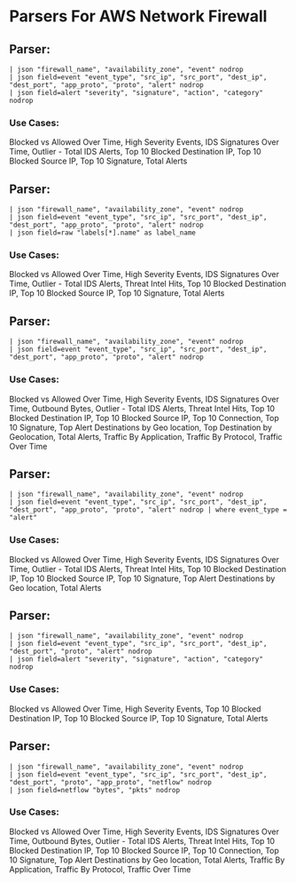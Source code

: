 # Parsers For AWS Network Firewall

## Parser:
```
| json "firewall_name", "availability_zone", "event" nodrop
| json field=event "event_type", "src_ip", "src_port", "dest_ip", "dest_port", "app_proto", "proto", "alert" nodrop
| json field=alert "severity", "signature", "action", "category" nodrop
```
### Use Cases:
Blocked vs Allowed Over Time, High Severity Events, IDS Signatures Over Time, Outlier - Total IDS Alerts, Top 10 Blocked Destination IP, Top 10 Blocked Source IP, Top 10 Signature, Total Alerts



## Parser:
```
| json "firewall_name", "availability_zone", "event" nodrop
| json field=event "event_type", "src_ip", "src_port", "dest_ip", "dest_port", "app_proto", "proto", "alert" nodrop
| json field=raw "labels[*].name" as label_name 
```
### Use Cases:
Blocked vs Allowed Over Time, High Severity Events, IDS Signatures Over Time, Outlier - Total IDS Alerts, Threat Intel Hits, Top 10 Blocked Destination IP, Top 10 Blocked Source IP, Top 10 Signature, Total Alerts



## Parser:
```
| json "firewall_name", "availability_zone", "event" nodrop
| json field=event "event_type", "src_ip", "src_port", "dest_ip", "dest_port", "app_proto", "proto", "alert" nodrop 
```
### Use Cases:
Blocked vs Allowed Over Time, High Severity Events, IDS Signatures Over Time, Outbound Bytes, Outlier - Total IDS Alerts, Threat Intel Hits, Top 10 Blocked Destination IP, Top 10 Blocked Source IP, Top 10 Connection, Top 10 Signature, Top Alert Destinations by Geo location, Top Destination by Geolocation, Total Alerts, Traffic By Application, Traffic By Protocol, Traffic Over Time



## Parser:
```
| json "firewall_name", "availability_zone", "event" nodrop
| json field=event "event_type", "src_ip", "src_port", "dest_ip", "dest_port", "app_proto", "proto", "alert" nodrop | where event_type = "alert"
```
### Use Cases:
Blocked vs Allowed Over Time, High Severity Events, IDS Signatures Over Time, Outlier - Total IDS Alerts, Threat Intel Hits, Top 10 Blocked Destination IP, Top 10 Blocked Source IP, Top 10 Signature, Top Alert Destinations by Geo location, Total Alerts



## Parser:
```
| json "firewall_name", "availability_zone", "event" nodrop
| json field=event "event_type", "src_ip", "src_port", "dest_ip", "dest_port", "proto", "alert" nodrop
| json field=alert "severity", "signature", "action", "category" nodrop
```
### Use Cases:
Blocked vs Allowed Over Time, High Severity Events, Top 10 Blocked Destination IP, Top 10 Blocked Source IP, Top 10 Signature, Total Alerts



## Parser:
```
| json "firewall_name", "availability_zone", "event" nodrop
| json field=event "event_type", "src_ip", "src_port", "dest_ip", "dest_port", "proto", "app_proto", "netflow" nodrop
| json field=netflow "bytes", "pkts" nodrop
```
### Use Cases:
Blocked vs Allowed Over Time, High Severity Events, IDS Signatures Over Time, Outbound Bytes, Outlier - Total IDS Alerts, Threat Intel Hits, Top 10 Blocked Destination IP, Top 10 Blocked Source IP, Top 10 Connection, Top 10 Signature, Top Alert Destinations by Geo location, Total Alerts, Traffic By Application, Traffic By Protocol, Traffic Over Time


